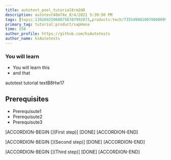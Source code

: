 ```yaml
---
title: autotest_pool_tutorial8rm2d8
description: autotest48m74e_8/4/2021 5:39:50 PM
tags: [topic:139269250608756787992873,products:tech/73554900100700000996,tutorial:experience/advanced]
primary_tag: tutorial:product/sapHana
time: 258
author_profile: https://github.com/ksAutotests
author_name: ksAutotests
---
```

### You will learn
- You will learn this
- and that

autotest tutorial textB8Hw17

## Prerequisites
- Prerequisute1
- Prerequisute2
- Prerequisute3

[ACCORDION-BEGIN [](First step)]
[DONE]
[ACCORDION-END]

[ACCORDION-BEGIN [](Second step)]
[DONE]
[ACCORDION-END]

[ACCORDION-BEGIN [](Third step)]
[DONE]
[ACCORDION-END]


